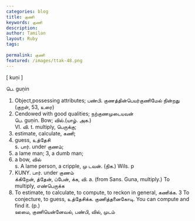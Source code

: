 ```yaml
---
categories: blog
title: குணி
keywords: குணி
description: 
author: Tamilan
layout: Ruby
tags: 
 
permalink: குணி
featured: /images/ttak-48.png
---
```

  
[ kuṇi ]  
  
பெ. guṇin  
1. Object,possessing attributes; பண்பி. குணத்தின்பெயர்குணிமேல் நின்றது (குறள், 53, உரை)  
2. Cendowed with good qualities; நற்குணமுடையவன்  
பெ. guṇin. Bow; வில்.(யாழ். அக.)  
VI. வி. t. multiply, பெருக்கு;  
2. estimate, calculate, கணி;  
3. guess, உத்தேசி  
s. பார். under குணம்;  
2. a lame man; 3, a dumb man;  
4. a bow, வில்  
s. A lame person, a cripple, மு டவன். (நிக.) Wils. p  
227. KUNY. பார். under குணம்  
க்கிறேன், த்தேன், ப்பேன், க்க, வி. a. (from Sans. Guna, multiply.) To multiply, எண்பெருக்க  
2. To estimate, to calculate, to compute, to reckon in general, கணிக்க. 3 To conjecture, to guess, உத்தேசிக்க. குணித்தனைகோடி. You can compute and find it. (p.)  
ஊமை, குணியென்னேவல், பண்பி, வில், முடம்